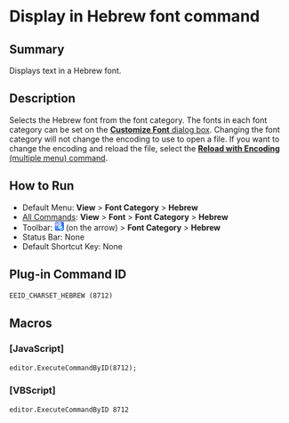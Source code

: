 # Display in Hebrew font command

## Summary

Displays text in a Hebrew font.

## Description

Selects the Hebrew font from the font category. The fonts in each font
category can be set on the [**Customize Font** dialog box](../../dlg/properties/font/index).
Changing the font category will not change the encoding to use to open a
file. If you want to change the encoding and reload the file, select the
[**Reload with Encoding** (multiple menu) command](../file/file_reload_defined).

## How to Run

- Default Menu: **View** \> **Font Category** > **Hebrew**
- [All Commands](../tools/all_commands): **View** \> **Font** >
**Font Category** > **Hebrew**
- Toolbar: ![](../../images/fontpopup.png)
(on the arrow) > **Font Category** \> **Hebrew**
- Status Bar: None
- Default Shortcut Key: None

## Plug-in Command ID

```
EEID_CHARSET_HEBREW (8712)
```

## Macros

### \[JavaScript\]

```
editor.ExecuteCommandByID(8712);
```

### \[VBScript\]

```
editor.ExecuteCommandByID 8712
```
